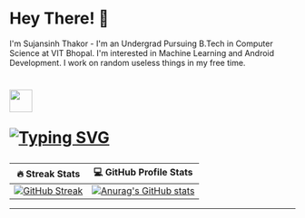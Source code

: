# Hey There! 👋
I'm Sujansinh Thakor - I'm an Undergrad Pursuing B.Tech in Computer Science at VIT Bhopal. I'm interested in Machine Learning and Android Development. I work on random useless things in my free time.

<!--
**Sujansinhthakor/Sujansinhthakor** is a ✨ _special_ ✨ repository because its `README.md` (this file) appears on your GitHub profile.

Here are some ideas to get you started:

- 🔭 I’m currently working on ...
- 🌱 I’m currently learning ...
- 👯 I’m looking to collaborate on ...
- 🤔 I’m looking for help with ...
- 💬 Ask me about ...
- 📫 How to reach me: ...
- 😄 Pronouns: ...
- ⚡ Fun fact: ...
-->
# <img height="40" src="https://raw.githubusercontent.com/innng/innng/master/assets/kyubey.gif"/><p align="left"> <a href="https://git.io/typing-svg"><img src="https://readme-typing-svg.demolab.com?font=Fira+Code&duration=1&&center=false&vCenter=false&pause=1000&color=BD3BF7&repeat=false&width=220&lines=My+Stats" alt="Typing SVG" /></a>

|🔥 Streak Stats | 💻 GitHub Profile Stats |
| ------------- | ------------- |
| [![GitHub Streak](https://streak-stats.demolab.com/?user=Sujansinhthakor)](https://git.io/streak-stats) | [![Anurag's GitHub stats](https://github-readme-stats.vercel.app/api?username=Sujansinhthakor&width=20)](https://github.com/anuraghazra/github-readme-stats)|


</div>

<hr>

